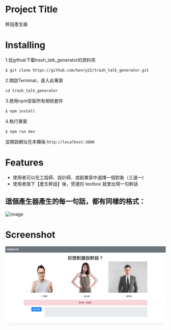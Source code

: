 # Project Title

幹話產生器

# Installing

1.從github下載trash_talk_generator的資料夾

```
$ git clone https://github.com/henry22/trash_talk_generator.git
```

2.開啟Terminal，進入此專案

```
cd trash_talk_generator
```

3.使用npm安裝所有相依套件

```
$ npm install
```

4.執行專案

```
$ npm run dev
```

並開啟網址在本機端
`http://localhost:3000`

# Features

- 使用者可以在工程師、設計師、或創業家中選擇一個對象（三選一)
- 使用者按下【產生幹話】後，旁邊的 textbox 就會出現一句幹話

## 這個產生器產生的每一句話，都有同樣的格式：
![image](https://assets-lighthouse.s3.amazonaws.com/uploads/image/file/5713/pasted_image_0__38_.png)

# Screenshot
![image](./public/img/trash_talk_generator.png)